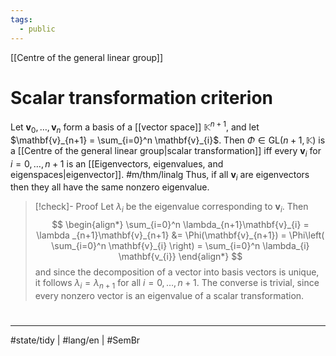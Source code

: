 ```yaml
---
tags:
  - public
---
```

[[Centre of the general linear group]]
# Scalar transformation criterion

Let $\mathbf{v}_{0},\dots,\mathbf{v}_{n}$ form a basis of a [[vector space]] $\mathbb{K}^{n+1}$,
and let $\mathbf{v}_{n+1} = \sum_{i=0}^n \mathbf{v}_{i}$.
Then $\Phi \in \mathrm{GL}(n+1, \mathbb{K})$ is a [[Centre of the general linear group|scalar transformation]] iff every $\mathbf{v}_{i}$ for $i = 0, \dots, n+1$ is an [[Eigenvectors, eigenvalues, and eigenspaces|eigenvector]]. #m/thm/linalg 
Thus, if all $\mathbf{v}_{i}$ are eigenvectors then they all have the same nonzero eigenvalue.

> [!check]- Proof
> Let $\lambda_{i}$ be the eigenvalue corresponding to $\mathbf{v}_{i}$.
> Then
> $$
> \begin{align*}
> \sum_{i=0}^n \lambda_{n+1}\mathbf{v}_{i} = \lambda _{n+1}\mathbf{v}_{n+1} &= \Phi(\mathbf{v}_{n+1}) = \Phi\left( \sum_{i=0}^n \mathbf{v}_{i} \right) = \sum_{i=0}^n \lambda_{i} \mathbf{v_{i}}
> \end{align*}
> $$
> and since the decomposition of a vector into basis vectors is unique,
> it follows $\lambda_{i} = \lambda_{n+1}$ for all $i = 0, \dots, n+1$.
> The converse is trivial, since every nonzero vector is an eigenvalue of a scalar transformation.
> <span class="QED"/>

#
---
#state/tidy | #lang/en | #SemBr
